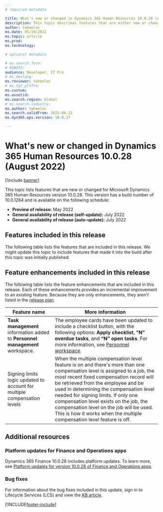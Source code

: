 ```yaml
---
# required metadata

title: What's new or changed in Dynamics 365 Human Resources 10.0.28 (August 2022)
description: This topic describes features that are either new or changed in the Microsoft Dynamics 365 Human Resources version 10.0.28 preview release.
author: twheeloc
ms.date: 05/19/2022
ms.topic: article
ms.prod: 
ms.technology: 

# optional metadata

# ms.search.form: 
# ROBOTS: 
audience: Developer, IT Pro
# ms.devlang: 
ms.reviewer: twheeloc
# ms.tgt_pltfrm: 
ms.custom: 
ms.assetid: 
ms.search.region: Global
# ms.search.industry: 
ms.author: twheeloc
ms.search.validFrom: 2022-04-22 
ms.dyn365.ops.version: 10.0.27

---
```


# What's new or changed in Dynamics 365 Human Resources 10.0.28 (August 2022)

[!include [banner](../../includes/preview-banner.md)]

This topic lists features that are new or changed for Microsoft Dynamics 365 Human Resources version 10.0.28. This version has a build number of 10.0.1264 and is 
available on the following schedule:

- **Preview of release:** May 2022
- **General availability of release (self-update):** July 2022
- **General availability of release (auto-update):** July 2022

## Features included in this release

The following table lists the features that are included in this release. We might update this topic to include features that made it into the build after this topic 
was initially published.




## Feature enhancements included in this release

The following table lists the feature enhancements that are included in this release. Each of these enhancements provides an incremental improvement to an existing 
feature. Because they are only enhancements, they aren't listed in the [release plan](/dynamics365-release-plan/2021wave2/finance-operations/dynamics365-finance).

| Feature name | More information |
|--------------|------------------|
|**Task management** information added to **Personnel management** workspace.            | The employee cards have been updated to include a checklist button, with the following options: **Apply checklist**, **“N” overdue tasks**, and **“N” open tasks**. For more information, see [Personnel workspace](/hr-personnel-personnel-management-workspace#starting-soon).           |
| Signing limits logic updated to account for multiple compensation levels             |When the multiple compensation level feature is on and there's more than one compensation level is assigned to a job, the most recent fixed compensation record will be retrieved from the employee and be used in determining the compensation level needed for signing limits. If only one compensation level exists on the job, the compensation level on the job will be used. This is how it works when the multiple compensation level feature is off.               |


## Additional resources

### Platform updates for Finance and Operations apps

Dynamics 365 Finance 10.0.28 includes platform updates. To learn more, see [Platform updates for version 10.0.28 of Finance and Operations apps](../../fin-ops-core/dev-itpro/get-started/whats-new-platform-updates-10-0-28.md).

### Bug fixes

For information about the bug fixes included in this update, sign in to Lifecycle Services (LCS) and view the [KB article](https://fix.lcs.dynamics.com/Issue/Details?bugId=694438).



[!INCLUDE[footer-include](../../includes/footer-banner.md)]
